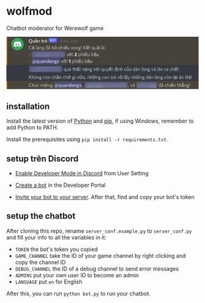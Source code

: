 # wolfmod
Chatbot moderator for Werewolf game

![End of a werewolf game](demo/screenshot.png)

## installation

Install the latest version of [Python](https://www.python.org/downloads) and [pip](https://pip.pypa.io/en/stable/cli/pip_install), if using Windows, remember to add Python to PATH.

Install the prerequisites using `pip install -r requirements.txt`.

## setup trên Discord

- [Enable Developer Mode in Discord](https://support.discord.com/hc/en-us/articles/206346498-Where-can-I-find-my-User-Server-Message-ID-) from User Setting

- [Create a bot](https://discordpy.readthedocs.io/en/stable/discord.html) in the Developer Portal

- [Invite your bot to your server](https://discordpy.readthedocs.io/en/stable/discord.html#inviting-your-bot). After that, find and copy your bot's token

## setup the chatbot

After cloning this repo, rename `server_conf.example.py` to `server_conf.py` and fill your info to all the variables in it:
- `TOKEN` the bot's token you copied
- `GAME_CHANNEL` take the ID of your game channel by right clicking and copy the channel ID
- `DEBUG_CHANNEL` the ID of a debug channel to send error messages
- `ADMINS` put your own user ID to become an admin
- `LANGUAGE` put `en` for English

After this, you can run `python bot.py` to run your chatbot.
